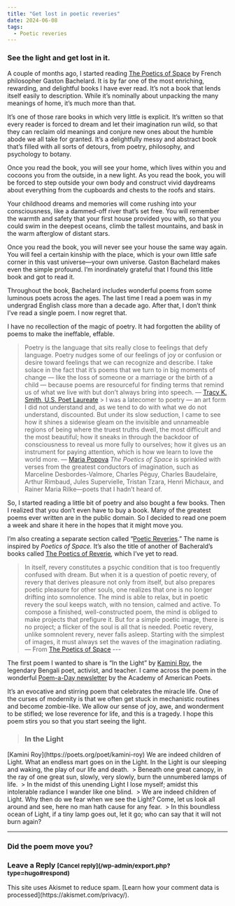 ```yaml
---
title: "Get lost in poetic reveries"
date: 2024-06-08
tags:
  - Poetic reveries
---
```


### See the light and get lost in it. 

A couple of months ago, I started reading [The Poetics of Space](https://www.amazon.in/Poetics-Space-Gaston-Bachelard/dp/0143107526/ref=sr_1_1?crid=2FW9UQFE9B8W3&dib=eyJ2IjoiMSJ9.R50m5g4Mi1ku8P3yy1D8docnPV-830aBxzPIvGvLe4v5L5CgipX0soYv72j6elQaPuZnqgMTdGpPRS9V6rUSg-vkIpwCZrhDxRB3NJeqrG5IlSX7ilV0Zpj6NTfM0_SaQtAGIPCMCZZzubnHt41y6PFOTKCgPWeum0PVgTAwDuAmchkNJCDQkdgOCxEA-rP3OK5cGWcFJc9BpAEnaI6ncVpRxf9MDnFsvxi4aHdtARs.TwJW3iNYFv1FmEd9YgQajVGrvGGsneoZ9XBurgfYrqI&dib_tag=se&keywords=poetics+of+space&qid=1717830465&sprefix=poetics+%2Caps%2C242&sr=8-1) by French philosopher Gaston Bachelard. It is by far one of the most enriching, rewarding, and delightful books I have ever read. It’s not a book that lends itself easily to description. While it’s nominally about unpacking the many meanings of home, it’s much more than that.

It’s one of those rare books in which very little is explicit. It’s written so that every reader is forced to dream and let their imagination run wild, so that they can reclaim old meanings and conjure new ones about the humble abode we all take for granted. It’s a delightfully messy and abstract book that’s filled with all sorts of detours, from poetry, philosophy, and psychology to botany.

Once you read the book, you will see your home, which lives within you and cocoons you from the outside, in a new light. As you read the book, you will be forced to step outside your own body and construct vivid daydreams about everything from the cupboards and chests to the roofs and stairs.

Your childhood dreams and memories will come rushing into your consciousness, like a dammed-off river that’s set free. You will remember the warmth and safety that your first house provided you with, so that you could swim in the deepest oceans, climb the tallest mountains, and bask in the warm afterglow of distant stars.

Once you read the book, you will never see your house the same way again. You will feel a certain kinship with the place, which is your own little safe corner in this vast universe—your own universe. Gaston Bachelard makes even the simple profound. I’m inordinately grateful that I found this little book and got to read it.

Throughout the book, Bachelard includes wonderful poems from some luminous poets across the ages. The last time I read a poem was in my undergrad English class more than a decade ago. After that, I don’t think I’ve read a single poem. I now regret that.

I have no recollection of the magic of poetry. It had forgotten the ability of poems to make the ineffable, effable.

> Poetry is the language that sits really close to feelings that defy language. Poetry nudges some of our feelings of joy or confusion or desire toward feelings that we can recognize and describe. I take solace in the fact that it’s poems that we turn to in big moments of change — like the loss of someone or a marriage or the birth of a child — because poems are resourceful for finding terms that remind us of what we live with but don’t always bring into speech. — [Tracy K. Smith, U.S. Poet Laureate](https://www.vox.com/podcasts/2020/2/27/21154139/tracy-k-smith-poet-laureate-the-ezra-klein-show-wade-in-the-water) > I was a latecomer to poetry — an art form I did not understand and, as we tend to do with what we do not understand, discounted. But under its slow seduction, I came to see how it shines a sidewise gleam on the invisible and unnameable regions of being where the truest truths dwell, the most difficult and the most beautiful; how it sneaks in through the backdoor of consciousness to reveal us more fully to ourselves; how it gives us an instrument for paying attention, which is how we learn to love the world more. — [Maria Popova](https://www.themarginalian.org/2023/08/20/spell-against-indifference/) _The Poetics of Space_ is sprinkled with verses from the greatest conductors of imagination, such as Marceline Desbordes-Valmore, Charles Péguy, Charles Baudelaire, Arthur Rimbaud, Jules Supervielle, Tristan Tzara, Henri Michaux, and Rainer Maria Rilke—poets that I hadn’t heard of.

So, I started reading a little bit of poetry and also bought a few books. Then I realized that you don’t even have to buy a book. Many of the greatest poems ever written are in the public domain. So I decided to read one poem a week and share it here in the hopes that it might move you.

I’m also creating a separate section called “[Poetic Reveries][1].” The name is inspired by _Poetics of Space._ It’s also the title of another of Bacherald’s books called [The Poetics of Reverie](https://www.amazon.in/Poetics-Reverie-Childhood-Language-Cosmos/dp/0807064130)_,_ which I’ve yet to read.

> In itself, revery constitutes a psychic condition that is too frequently confused with dream. But when it is a question of poetic revery, of revery that derives pleasure not only from itself, but also prepares poetic pleasure for other souls, one realizes that one is no longer drifting into somnolence. The mind is able to relax, but in poetic revery the soul keeps watch, with no tension, calmed and active. To compose a finished, well-constructed poem, the mind is obliged to make projects that prefigure it. But for a simple poetic image, there is no project; a flicker of the soul is all that is needed.
> Poetic revery, unlike somnolent revery, never falls asleep. Starting with the simplest of images, it must always set the waves of the imagination radiating.
> — From [The Poetics of Space](https://www.amazon.in/Poetics-Space-Gaston-Bachelard/dp/0143107526/ref=sr_1_1?crid=2FW9UQFE9B8W3&dib=eyJ2IjoiMSJ9.R50m5g4Mi1ku8P3yy1D8docnPV-830aBxzPIvGvLe4v5L5CgipX0soYv72j6elQaPuZnqgMTdGpPRS9V6rUSg-vkIpwCZrhDxRB3NJeqrG5IlSX7ilV0Zpj6NTfM0_SaQtAGIPCMCZZzubnHt41y6PFOTKCgPWeum0PVgTAwDuAmchkNJCDQkdgOCxEA-rP3OK5cGWcFJc9BpAEnaI6ncVpRxf9MDnFsvxi4aHdtARs.TwJW3iNYFv1FmEd9YgQajVGrvGGsneoZ9XBurgfYrqI&dib_tag=se&keywords=poetics+of+space&qid=1717830465&sprefix=poetics+%2Caps%2C242&sr=8-1) ---

The first poem I wanted to share is “In the Light” by [Kamini Roy](https://en.wikipedia.org/wiki/Kamini_Roy), the legendary Bengali poet, activist, and teacher. I came across the poem in the wonderful [Poem-a-Day newsletter](https://poets.org/) by the Academy of American Poets.

It’s an evocative and stirring poem that celebrates the miracle life. One of the curses of modernity is that we often get stuck in mechanistic routines and become zombie-like. We allow our sense of joy, awe, and wonderment to be stifled; we lose reverence for life, and this is a tragedy. I hope this poem stirs you so that you start seeing the light.

> <h3 class="wp-block-heading"> In the Light
  </h3> [Kamini Roy](https://poets.org/poet/kamini-roy) We are indeed children of Light. What an endless mart goes on in the Light. In the Light is our sleeping and waking, the play of our life and death. 
> Beneath one great canopy, in the ray of one great sun, slowly, very slowly, burn the unnumbered lamps of life. 
> In the midst of this unending Light I lose myself; amidst this intolerable radiance I wander like one blind. 
> We are indeed children of Light. Why then do we fear when we see the Light? Come, let us look all around and see, here no man hath cause for any fear. 
> In this boundless ocean of Light, if a tiny lamp goes out, let it go; who can say that it will not burn again? 

---

### Did the poem move you? 

  <h3 id="reply-title" class="comment-reply-title"> Leave a Reply <small>[Cancel reply](/wp-admin/export.php?type=hugo#respond)</small> </h3> <!-- #respond --> This site uses Akismet to reduce spam. [Learn how your comment data is processed](https://akismet.com/privacy/).

 [1]: https://bhuvan.substack.com/s/poetic-reverie
